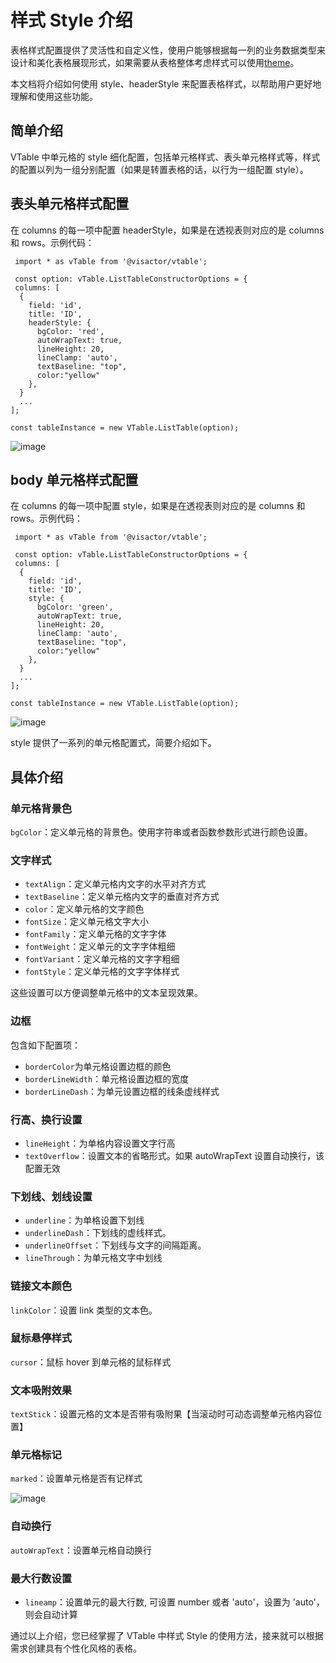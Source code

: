 # 样式 Style 介绍

表格样式配置提供了灵活性和自定义性，使用户能够根据每一列的业务数据类型来设计和美化表格展现形式，如果需要从表格整体考虑样式可以使用[theme](../../guide/theme_and_style/theme)。

本文档将介绍如何使用 style、headerStyle 来配置表格样式，以帮助用户更好地理解和使用这些功能。

## 简单介绍

VTable 中单元格的 style 细化配置，包括单元格样式、表头单元格样式等，样式的配置以列为一组分别配置（如果是转置表格的话，以行为一组配置 style）。

## 表头单元格样式配置

在 columns 的每一项中配置 headerStyle，如果是在透视表则对应的是 columns 和 rows。示例代码：

     import * as vTable from '@visactor/vtable';

     const option: vTable.ListTableConstructorOptions = {
     columns: [
      {
        field: 'id',
        title: 'ID',
        headerStyle: {
          bgColor: 'red',
          autoWrapText: true,
          lineHeight: 20,
          lineClamp: 'auto',
          textBaseline: "top",
          color:"yellow"
        },
      }
      ...
    ];

    const tableInstance = new VTable.ListTable(option);

![image](https://lf9-dp-fe-cms-tos.byteorg.com/obj/bit-cloud/0a2e223bdcd7410c08f6a6a0b.png)

## body 单元格样式配置

在 columns 的每一项中配置 style，如果是在透视表则对应的是 columns 和 rows。示例代码：

     import * as vTable from '@visactor/vtable';

     const option: vTable.ListTableConstructorOptions = {
     columns: [
      {
        field: 'id',
        title: 'ID',
        style: {
          bgColor: 'green',
          autoWrapText: true,
          lineHeight: 20,
          lineClamp: 'auto',
          textBaseline: "top",
          color:"yellow"
        },
      }
      ...
    ];

    const tableInstance = new VTable.ListTable(option);

![image](https://lf9-dp-fe-cms-tos.byteorg.com/obj/bit-cloud/a2c7623458257d15626270908.png)

style 提供了一系列的单元格配置式，简要介绍如下。

## 具体介绍

### 单元格背景色

`bgColor`：定义单元格的背景色。使用字符串或者函数参数形式进行颜色设置。

### 文字样式

- `textAlign`：定义单元格内文字的水平对齐方式
- `textBaseline`：定义单元格内文字的垂直对齐方式
- `color`：定义单元格的文字颜色
- `fontSize`：定义单元格文字大小
- `fontFamily`：定义单元格的文字字体
- `fontWeight`：定义单元的文字字体粗细
- `fontVariant`：定义单元格的文字字粗细
- `fontStyle`：定义单元格的文字字体样式

这些设置可以方便调整单元格中的文本呈现效果。

### 边框

包含如下配置项：

- `borderColor`为单元格设置边框的颜色
- `borderLineWidth`：单元格设置边框的宽度
- `borderLineDash`：为单元设置边框的线条虚线样式

### 行高、换行设置

- `lineHeight`：为单格内容设置文字行高
- `textOverflow`：设置文本的省略形式。如果 autoWrapText 设置自动换行，该配置无效

### 下划线、划线设置

- `underline`：为单格设置下划线
- `underlineDash`：下划线的虚线样式。
- `underlineOffset`：下划线与文字的间隔距离。
- `lineThrough`：为单元格文字中划线

### 链接文本颜色

`linkColor`：设置 link 类型的文本色。

### 鼠标悬停样式

`cursor`：鼠标 hover 到单元格的鼠标样式

### 文本吸附效果

`textStick`：设置元格的文本是否带有吸附果【当滚动时可动态调整单元格内容位置】

### 单元格标记

`marked`：设置单元格是否有记样式

![image](https://lf9-dp-fe-cms-tos.byteorg.com/obj/bit-cloud/VTable/guide/cell-marked.jpeg)

### 自动换行

`autoWrapText`：设置单元格自动换行

### 最大行数设置

- `lineamp`：设置单元的最大行数, 可设置 number 或者 'auto'，设置为 'auto'，则会自动计算

通过以上介绍，您已经掌握了 VTable 中样式 Style 的使用方法，接来就可以根据需求创建具有个性化风格的表格。
